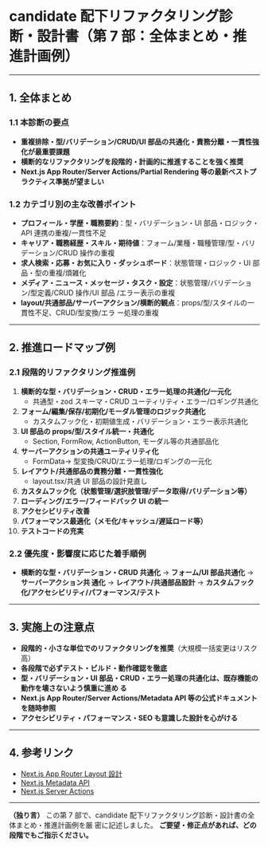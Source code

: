 # candidate 配下リファクタリング診断・設計書（第 7 部：全体まとめ・推進計画例）

---

## 1. 全体まとめ

### 1.1 本診断の要点

- **重複排除・型/バリデーション/CRUD/UI 部品の共通化・責務分離・一貫性強化が最重要課題**
- **横断的なリファクタリングを段階的・計画的に推進することを強く推奨**
- **Next.js App Router/Server Actions/Partial Rendering 等の最新ベストプラクティス準拠が望ましい**

### 1.2 カテゴリ別の主な改善ポイント

- **プロフィール・学歴・職務要約**：型・バリデーション・UI 部品・ロジック・API 連携の重複/一貫性不足
- **キャリア・職務経歴・スキル・期待値**：フォーム/業種・職種管理/型・バリデーション/CRUD 操作の重複
- **求人検索・応募・お気に入り・ダッシュボード**：状態管理・ロジック・UI 部品・型の重複/煩雑化
- **メディア・ニュース・メッセージ・タスク・設定**：状態管理/バリデーション/型定義/CRUD 操作/UI 部品
  /エラー表示の重複
- **layout/共通部品/サーバーアクション/横断的観点**：props/型/スタイルの一貫性不足、CRUD/型変換/エラ
  ー処理の重複

---

## 2. 推進ロードマップ例

### 2.1 段階的リファクタリング推進例

1. **横断的な型・バリデーション・CRUD・エラー処理の共通化/一元化**
   - 共通型・zod スキーマ・CRUD ユーティリティ・エラー/ロギング共通化
2. **フォーム/編集/保存/初期化/モーダル管理のロジック共通化**
   - カスタムフック化・初期値生成・バリデーション・エラー表示共通化
3. **UI 部品の props/型/スタイル統一・共通化**
   - Section, FormRow, ActionButton, モーダル等の共通部品化
4. **サーバーアクションの共通ユーティリティ化**
   - FormData→ 型変換/CRUD/エラー処理/ロギングの一元化
5. **レイアウト/共通部品の責務分離・一貫性強化**
   - layout.tsx/共通 UI 部品の設計見直し
6. **カスタムフック化（状態管理/選択肢管理/データ取得/バリデーション等）**
7. **ローディング/エラー/フィードバック UI の統一**
8. **アクセシビリティ改善**
9. **パフォーマンス最適化（メモ化/キャッシュ/遅延ロード等）**
10. **テストコードの充実**

### 2.2 優先度・影響度に応じた着手順例

- **横断的な型・バリデーション・CRUD 共通化** → **フォーム/UI 部品共通化** → **サーバーアクション共
  通化** → **レイアウト/共通部品設計** → **カスタムフック化/アクセシビリティ/パフォーマンス/テスト**

---

## 3. 実施上の注意点

- **段階的・小さな単位でのリファクタリングを推奨**（大規模一括変更はリスク高）
- **各段階で必ずテスト・ビルド・動作確認を徹底**
- **型・バリデーション・UI 部品・CRUD・エラー処理の共通化は、既存機能の動作を壊さないよう慎重に進め
  る**
- **Next.js App Router/Server Actions/Metadata API 等の公式ドキュメントを随時参照**
- **アクセシビリティ・パフォーマンス・SEO も意識した設計を心がける**

---

## 4. 参考リンク

- [Next.js App Router Layout 設計](https://nextjs.org/docs/app/building-your-application/upgrading/from-vite)
- [Next.js Metadata API](https://nextjs.org/docs/app/api-reference/functions/generate-metadata)
- [Next.js Server Actions](https://nextjs.org/docs/app/building-your-application/data-fetching/server-actions)

---

**（独り言）** この第 7 部で、candidate 配下リファクタリング診断・設計書の全体まとめ・推進計画例を厳
密に記述しました。 **ご要望・修正点があれば、どの段階でもご指示ください。**
